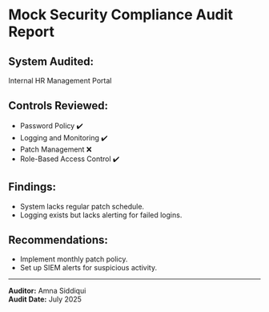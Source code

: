 # Mock Security Compliance Audit Report

## System Audited:
Internal HR Management Portal

## Controls Reviewed:
- Password Policy ✔️
- Logging and Monitoring ✔️
- Patch Management ❌
- Role-Based Access Control ✔️

## Findings:
- System lacks regular patch schedule.
- Logging exists but lacks alerting for failed logins.

## Recommendations:
- Implement monthly patch policy.
- Set up SIEM alerts for suspicious activity.

---

**Auditor:** Amna Siddiqui  
**Audit Date:** July 2025
